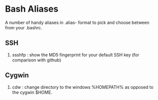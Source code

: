 # Bash Aliases

A number of handy aliases in .alias-<domain> format to pick and choose between from your .bashrc.

## SSH

1. ssshfp : show the MD5 fingerprint for your default SSH key (for comparison with github)

## Cygwin

1. cdw : change directory to the windows %HOMEPATH% as opposed to the cygwin $HOME.


